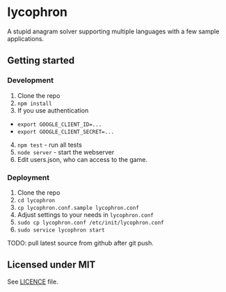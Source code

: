 # lycophron
A stupid anagram solver supporting multiple languages with a few sample applications.

## Getting started

### Development

1. Clone the repo
2. `npm install`
3.  If you use authentication
 - `export GOOGLE_CLIENT_ID=...`
 - `export GOOGLE_CLIENT_SECRET=...`
4. `npm test` - run all tests
5. `node server` - start the webserver
6. Edit users.json, who can access to the game.

### Deployment

1. Clone the repo
2. `cd lycophron`
3. `cp lycophron.conf.sample lycophron.conf`
4. Adjust settings to your needs in `lycophron.conf`
5. `sudo cp lycophron.conf /etc/init/lycophron.conf`
6. `sudo service lycophron start`

TODO: pull latest source from github after git push.


## Licensed under MIT

See [LICENCE](LICENSE) file.
